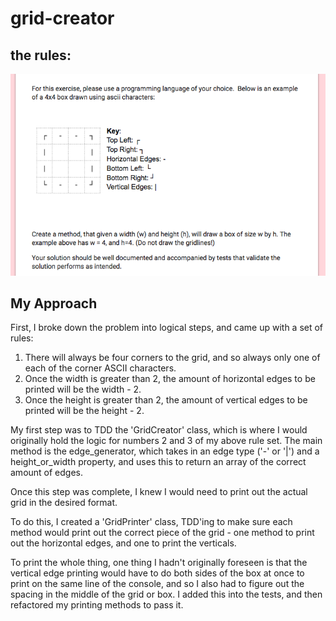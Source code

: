 # grid-creator

## the rules:

![](./images/grid-creator-rules.png)

## My Approach

First, I broke down the problem into logical steps, and came up with a set of rules:

1.  There will always be four corners to the grid, and so always only one of each of the corner ASCII characters.
2.  Once the width is greater than 2, the amount of horizontal edges to be printed will be the width - 2.
3.  Once the height is greater than 2, the amount of vertical edges to be printed will be the height - 2.

My first step was to TDD the 'GridCreator' class, which is where I would originally hold the logic for numbers 2 and 3 of my above rule set. The main method is the edge_generator, which takes in an edge type ('-' or '|') and a height_or_width property, and uses this to return an array of the correct amount of edges.

Once this step was complete, I knew I would need to print out the actual grid in the desired format.

To do this, I created a 'GridPrinter' class, TDD'ing to make sure each method would print out the correct piece of the grid - one method to print out the horizontal edges, and one to print the verticals.

To print the whole thing, one thing I hadn't originally foreseen is that the vertical edge printing would have to do both sides of the box at once to print on the same line of the console, and so I also had to figure out the spacing in the middle of the grid or box. I added this into the tests, and then refactored my printing methods to pass it.
